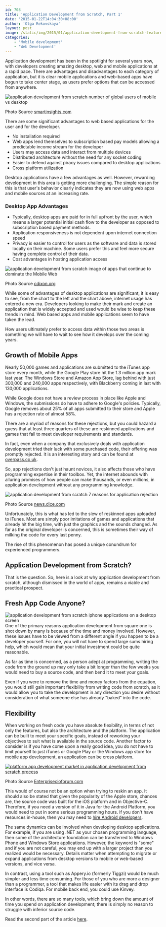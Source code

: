 ```yaml
---
id: 708
title: 'Application Development from Scratch, Part 1'
date: '2015-01-22T14:04:30+08:00'
author: 'Olga Rekovskaya'
layout: post
image: /static/img/2015/01/application-development-from-scratch-featured-image.jpg
categories:
    - 'Mobile development'
    - 'Web Development'
---
```


Application development has been in the spotlight for several years now, with developers creating amazing desktop, web and mobile applications at a rapid pace. There are advantages and disadvantages to each category of application, but it is clear mobile applications and web-based apps have begun to take center stage, as users prefer options that can be accessed from anywhere.

![application development from scratch number of global users of mobile vs desktop](/static/img/2015/01/Mobile-stats-vs-desktop-users-global.png)

Photo Source [smartinsights.com](http://www.smartinsights.com/mobile-marketing/mobile-marketing-analytics/mobile-marketing-statistics/)

There are some significant advantages to web based applications for the user and for the developer.

- No installation required
- Web apps lend themselves to subscription based pay models allowing a predictable income stream for the developer
- Users may access data and interact from multiple devices
- Distributed architecture without the need for any socket coding
- Easier to defend against piracy issues compared to desktop applications
- Cross platform utilization

Desktop applications have a few advantages as well. However, rewarding development in this area is getting more challenging. The simple reason for this is that user's behavior clearly indicates they are now using web apps and mobile sources at an increasing rate.

### Desktop App Advantages

- Typically, desktop apps are paid for in full upfront by the user, which means a larger potential initial cash flow to the developer as opposed to subscription based payment methods.
- Application responsiveness is not dependent upon internet connection speed
- Privacy is easier to control for users as the software and data is stored locally on their machine. Some users prefer this and feel more secure having complete control of their data.
- Cost advantages in hosting application access

![application development from scratch image of apps that continue to dominate the Mobile Web](/static/img/2015/01/apps_dominate_hires-resized-600.png "application development from scratch image of apps that continue to dominate the Mobile Web")

Photo Source [cdixon.org](http://cdixon.org/2014/04/07/the-decline-of-the-mobile-web/)

While some of advantages of desktop applications are significant, it is easy to see, from the chart to the left and the chart above, internet usage has entered a new era. Developers looking to make their mark and create an application that is widely accepted and used would be wise to keep these trends in mind. Web based apps and mobile applications seem to have taken the lead.

How users ultimately prefer to access data within those two areas is something we will have to wait to see how it develops over the coming years.

## Growth of Mobile Apps

Nearly 50,000 games and applications are submitted to the iTunes app store every month, while the Google Play store hit the 1.3 million app mark last year. The Windows Store and Amazon App Store, lag behind with just 300,000 and 240,000 apps respectively, with Blackberry coming in last with 130,000 applications.

While Google does not have a review process in place like Apple and Windows, the submissions do have to adhere to Google's policies. Typically, Google removes about 25% of all apps submitted to their store and Apple has a rejection rate of almost 58%.

There are a myriad of reasons for these rejections, but you could hazard a guess that at least three quarters of these are reskinned applications and games that fail to meet developer requirements and standards.

In fact, even when a company that exclusively deals with application development tried their luck with some purchased code, their offering was promptly rejected. It is an interesting story and can be found at [overpass.co.uk](http://www.overpass.co.uk/failed-experiment-app-reskinning-minute-overpass/).

So, app rejections don't just haunt novices, it also affects those who have programming expertise in their toolbox. Yet, the internet abounds with alluring promises of how people can make thousands, or even millions, in application development without any programming knowledge.

![application development from scratch 7 reasons for application rejection](/static/img/2015/01/application-development-from-scratch-reasons-for-app-rejection.png)

Photo Source [news.dice.com](http://news.dice.com/2014/10/27/apple-rejected-ios-app/)

Unfortunately, this is what has led to the slew of reskinned apps uploaded to iTunes. Most are simply poor imitations of games and applications that already hit the big time, with just the graphics and the sounds changed. As far as the original developer is concerned, this is sometimes their way of milking the code for every last penny.

The rise of this phenomenon has posed a unique conundrum for experienced programmers.

## Application Development from Scratch?

That is the question. So, here is a look at why application development from scratch, although dismissed in the world of apps, remains a viable and practical prospect.

## Fresh App Code Anyone?

![application development from scratch iphone applications on a desktop screen](/static/img/2015/01/application-development-from-scratch-iphone-apps.jpg)One of the primary reasons application development from square one is shot down by many is because of the time and money involved. However, these issues have to be viewed from a different angle if you happen to be a developer yourself. For one, you will not have to spend large sums hiring help, which would mean that your initial investment could be quite reasonable.

As far as time is concerned, as a person adept at programming, writing the code from the ground up may only take a bit longer than the few weeks you would need to buy a source code, and then bend it to meet your goals.

Even if you were to remove the time and money factors from the equation, you would still gain important flexibility from writing code from scratch, as it would allow you to take the development in any direction you desire without consideration of what someone else has already "baked" into the code.

## Flexibility

When working on fresh code you have absolute flexibility, in terms of not only the features, but also the architecture and the platform. The application can be built to meet your specific goals, instead of reworking your objectives to suit what is available in the source code. Another factor to consider is if you have come upon a really good idea, you do not have to limit yourself to just iTunes or Google Play or the Windows app store for mobile app development, an application can be cross platform.

[![platform app development market in application development from scratch process](/static/img/2015/01/platform-app-development-market.jpg)](/static/img/2015/01/platform-app-development-market.jpg)

Photo Source [Enterprisecioforum.com](http://www.enterprisecioforum.com/en/blogs/kaushalshah/rise-cross-platform-app-development-mark)

This would of course not be an option when trying to reskin an app. It should also be stated that given the popularity of the Apple store, chances are, the source code was built for the iOS platform and in Objective-C. Therefore, if you need a version of it in Java for the Android Platform, you would need to put in some serious programming hours. If you don't have resources in-house, then you may need to [hire Android developers](https://www.devteam.space/hire-android-developers/).

The same dynamics can be involved when developing desktop applications. For example, if you are using .NET as your chosen programming language, then some of the architecture foundation can be transferred to Windows Phone and Windows Store applications. However, the keyword is "some" and if you are not careful, you may end up with a larger project than you realized would be necessary. Details matter when attempting to migrate or expand applications from desktop versions to mobile or web-based versions, and vice versa.

In contrast, using a tool such as Appery.io (formerly Tiggzi) would be much simpler and less time consuming. For those of you who are more a designer than a programmer, a tool that makes life easier with its drag and drop interface is Codiqa. For mobile back end, you could use Kinvey.

In other words, there are so many tools, which bring down the amount of time you spend on application development; there is simply no reason to struggle with inferior source code.

Read the second part of the article [here](https://www.issart.com/blog/reskinning-tweaking-code-application-development-part-2/).